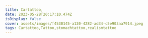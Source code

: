 ```yaml
---
title: Cartattoo,
date: 2023-05-28T20:17:10.474Z
isDisplay: false
cover: assets/images/f4530145-a130-4282-ad34-c5e903aa7914.jpeg
tags: Cartattoo,Tattoo,stomachtattoo,realismtattoo
---
```

